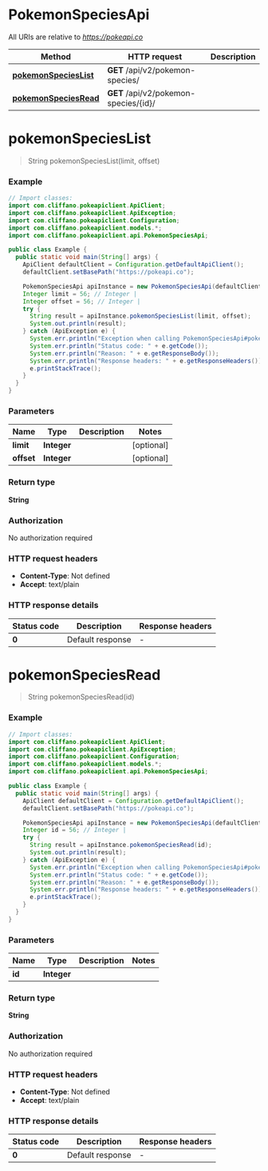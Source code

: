 # PokemonSpeciesApi

All URIs are relative to *https://pokeapi.co*

Method | HTTP request | Description
------------- | ------------- | -------------
[**pokemonSpeciesList**](PokemonSpeciesApi.md#pokemonSpeciesList) | **GET** /api/v2/pokemon-species/ | 
[**pokemonSpeciesRead**](PokemonSpeciesApi.md#pokemonSpeciesRead) | **GET** /api/v2/pokemon-species/{id}/ | 


<a name="pokemonSpeciesList"></a>
# **pokemonSpeciesList**
> String pokemonSpeciesList(limit, offset)



### Example
```java
// Import classes:
import com.cliffano.pokeapiclient.ApiClient;
import com.cliffano.pokeapiclient.ApiException;
import com.cliffano.pokeapiclient.Configuration;
import com.cliffano.pokeapiclient.models.*;
import com.cliffano.pokeapiclient.api.PokemonSpeciesApi;

public class Example {
  public static void main(String[] args) {
    ApiClient defaultClient = Configuration.getDefaultApiClient();
    defaultClient.setBasePath("https://pokeapi.co");

    PokemonSpeciesApi apiInstance = new PokemonSpeciesApi(defaultClient);
    Integer limit = 56; // Integer | 
    Integer offset = 56; // Integer | 
    try {
      String result = apiInstance.pokemonSpeciesList(limit, offset);
      System.out.println(result);
    } catch (ApiException e) {
      System.err.println("Exception when calling PokemonSpeciesApi#pokemonSpeciesList");
      System.err.println("Status code: " + e.getCode());
      System.err.println("Reason: " + e.getResponseBody());
      System.err.println("Response headers: " + e.getResponseHeaders());
      e.printStackTrace();
    }
  }
}
```

### Parameters

Name | Type | Description  | Notes
------------- | ------------- | ------------- | -------------
 **limit** | **Integer**|  | [optional]
 **offset** | **Integer**|  | [optional]

### Return type

**String**

### Authorization

No authorization required

### HTTP request headers

 - **Content-Type**: Not defined
 - **Accept**: text/plain

### HTTP response details
| Status code | Description | Response headers |
|-------------|-------------|------------------|
**0** | Default response |  -  |

<a name="pokemonSpeciesRead"></a>
# **pokemonSpeciesRead**
> String pokemonSpeciesRead(id)



### Example
```java
// Import classes:
import com.cliffano.pokeapiclient.ApiClient;
import com.cliffano.pokeapiclient.ApiException;
import com.cliffano.pokeapiclient.Configuration;
import com.cliffano.pokeapiclient.models.*;
import com.cliffano.pokeapiclient.api.PokemonSpeciesApi;

public class Example {
  public static void main(String[] args) {
    ApiClient defaultClient = Configuration.getDefaultApiClient();
    defaultClient.setBasePath("https://pokeapi.co");

    PokemonSpeciesApi apiInstance = new PokemonSpeciesApi(defaultClient);
    Integer id = 56; // Integer | 
    try {
      String result = apiInstance.pokemonSpeciesRead(id);
      System.out.println(result);
    } catch (ApiException e) {
      System.err.println("Exception when calling PokemonSpeciesApi#pokemonSpeciesRead");
      System.err.println("Status code: " + e.getCode());
      System.err.println("Reason: " + e.getResponseBody());
      System.err.println("Response headers: " + e.getResponseHeaders());
      e.printStackTrace();
    }
  }
}
```

### Parameters

Name | Type | Description  | Notes
------------- | ------------- | ------------- | -------------
 **id** | **Integer**|  |

### Return type

**String**

### Authorization

No authorization required

### HTTP request headers

 - **Content-Type**: Not defined
 - **Accept**: text/plain

### HTTP response details
| Status code | Description | Response headers |
|-------------|-------------|------------------|
**0** | Default response |  -  |

